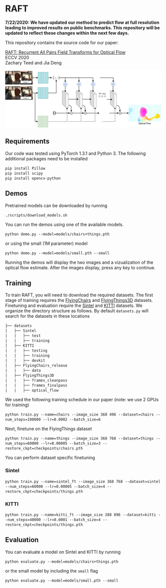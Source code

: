 # RAFT

**7/22/2020: We have updated our method to predict flow at full resolution leading to improved results on public benchmarks. This repository will be updated to reflect these changes within the next few days.**

This repository contains the source code for our paper:

[RAFT: Recurrent All Pairs Field Transforms for Optical Flow](https://arxiv.org/pdf/2003.12039.pdf)<br/>
ECCV 2020 <br/>
Zachary Teed and Jia Deng<br/>

<img src="RAFT.png">

## Requirements
Our code was tested using PyTorch 1.3.1 and Python 3. The following additional packages need to be installed

  ```Shell
  pip install Pillow
  pip install scipy
  pip install opencv-python
  ```

## Demos
Pretrained models can be downloaded by running
```Shell
./scripts/download_models.sh
```

You can run the demos using one of the available models.

```Shell
python demo.py --model=models/chairs+things.pth
```

or using the small (1M parameter) model

```Shell
python demo.py --model=models/small.pth --small
```

Running the demos will display the two images and a vizualization of the optical flow estimate. After the images display, press any key to continue.

## Training
To train RAFT, you will need to download the required datasets. The first stage of training requires the [FlyingChairs](https://lmb.informatik.uni-freiburg.de/resources/datasets/FlyingChairs.en.html#flyingchairs) and [FlyingThings3D](https://lmb.informatik.uni-freiburg.de/resources/datasets/SceneFlowDatasets.en.html) datasets. Finetuning and evaluation require the [Sintel](http://sintel.is.tue.mpg.de/) and [KITTI](http://www.cvlibs.net/datasets/kitti/eval_scene_flow.php?benchmark=flow) datasets. We organize the directory structure as follows. By default `datasets.py` will search for the datasets in these locations

```Shell
├── datasets
│   ├── Sintel
|   |   ├── test
|   |   ├── training
│   ├── KITTI
|   |   ├── testing
|   |   ├── training
|   |   ├── devkit
│   ├── FlyingChairs_release
|   |   ├── data
│   ├── FlyingThings3D
|   |   ├── frames_cleanpass
|   |   ├── frames_finalpass
|   |   ├── optical_flow
```

We used the following training schedule in our paper (note: we use 2 GPUs for training)

```Shell
python train.py --name=chairs --image_size 368 496 --dataset=chairs --num_steps=100000 --lr=0.0002 --batch_size=6
```

Next, finetune on the FlyingThings dataset

```Shell
python train.py --name=things --image_size 368 768 --dataset=things --num_steps=60000 --lr=0.00005 --batch_size=3 --restore_ckpt=checkpoints/chairs.pth
```

You can perform dataset specific finetuning

### Sintel

```Shell
python train.py --name=sintel_ft --image_size 368 768 --dataset=sintel --num_steps=60000 --lr=0.00005 --batch_size=4 --restore_ckpt=checkpoints/things.pth
```

### KITTI

```Shell
python train.py --name=kitti_ft --image_size 288 896 --dataset=kitti --num_steps=40000 --lr=0.0001 --batch_size=4 --restore_ckpt=checkpoints/things.pth
```


## Evaluation
You can evaluate a model on Sintel and KITTI by running

```Shell
python evaluate.py --model=models/chairs+things.pth
```

or the small model by including the `small` flag

```Shell
python evaluate.py --model=models/small.pth --small
```

